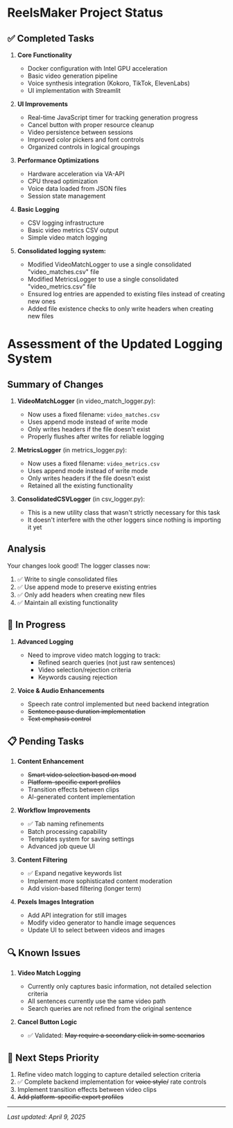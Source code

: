 
# ReelsMaker Project Status




## ✅ Completed Tasks

1. **Core Functionality**
   - Docker configuration with Intel GPU acceleration
   - Basic video generation pipeline
   - Voice synthesis integration (Kokoro, TikTok, ElevenLabs)
   - UI implementation with Streamlit

2. **UI Improvements**
   - Real-time JavaScript timer for tracking generation progress
   - Cancel button with proper resource cleanup
   - Video persistence between sessions
   - Improved color pickers and font controls
   - Organized controls in logical groupings

3. **Performance Optimizations**
   - Hardware acceleration via VA-API
   - CPU thread optimization
   - Voice data loaded from JSON files
   - Session state management

4. **Basic Logging**
   - CSV logging infrastructure
   - Basic video metrics CSV output
   - Simple video match logging

5. **Consolidated logging system:**
   - Modified VideoMatchLogger to use a single consolidated "video_matches.csv" file
   - Modified MetricsLogger to use a single consolidated "video_metrics.csv" file
   - Ensured log entries are appended to existing files instead of creating new ones
   - Added file existence checks to only write headers when creating new files

# Assessment of the Updated Logging System

## Summary of Changes
1. **VideoMatchLogger** (in video_match_logger.py):
   - Now uses a fixed filename: `video_matches.csv`
   - Uses append mode instead of write mode
   - Only writes headers if the file doesn't exist
   - Properly flushes after writes for reliable logging

2. **MetricsLogger** (in metrics_logger.py):
   - Now uses a fixed filename: `video_metrics.csv`
   - Uses append mode instead of write mode
   - Only writes headers if the file doesn't exist
   - Retained all the existing functionality

3. **ConsolidatedCSVLogger** (in csv_logger.py):
   - This is a new utility class that wasn't strictly necessary for this task
   - It doesn't interfere with the other loggers since nothing is importing it yet

## Analysis

Your changes look good! The logger classes now:
1. ✅ Write to single consolidated files
2. ✅ Use append mode to preserve existing entries
3. ✅ Only add headers when creating new files
4. ✅ Maintain all existing functionality


## 🔄 In Progress

1. **Advanced Logging**
   - Need to improve video match logging to track:
     - Refined search queries (not just raw sentences)
     - Video selection/rejection criteria
     - Keywords causing rejection

2. **Voice & Audio Enhancements**
   - Speech rate control implemented but need backend integration
   - ~~Sentence pause duration implementation~~
   - ~~Text emphasis control~~

## 📋 Pending Tasks

1. **Content Enhancement**
   - ~~Smart video selection based on mood~~
   - ~~Platform-specific export profiles~~
   - Transition effects between clips
   - AI-generated content implementation

2. **Workflow Improvements**
   - ✅ Tab naming refinements
   - Batch processing capability
   - Templates system for saving settings
   - Advanced job queue UI

3. **Content Filtering**
   - ✅ Expand negative keywords list
   - Implement more sophisticated content moderation
   - Add vision-based filtering (longer term)

4. **Pexels Images Integration**
   - Add API integration for still images
   - Modify video generator to handle image sequences
   - Update UI to select between videos and images

## 🔍 Known Issues

1. **Video Match Logging**
   - Currently only captures basic information, not detailed selection criteria
   - All sentences currently use the same video path
   - Search queries are not refined from the original sentence

2. **Cancel Button Logic**
   - ✅ Validated: ~~May require a secondary click in some scenarios~~

## 🚀 Next Steps Priority

1. Refine video match logging to capture detailed selection criteria
2. ✅ Complete backend implementation for ~~voice style/~~ rate controls
3. Implement transition effects between video clips
4. ~~Add platform-specific export profiles~~

---

*Last updated: April 9, 2025*